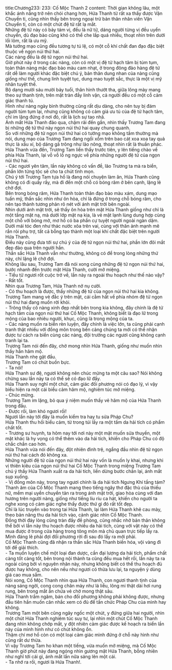 title:Chương233: 233: Cố Mộc Thanh 2
content:
Thời gian không lâu, một khắc ánh nắng trở nên chói chang hơn, Hứa Thanh từ rất xa thấy được Vận Chuyển ti, cũng nhìn thấy bên trong ngoại trừ bản thân nhân viên Vận Chuyển ti, còn có một chút đệ tử rất lạ mắt.<br>Những đệ tử này có bảy tám vị, đều là nữ tử, dáng người từng vị đều uyển chuyển, dù đạo bào cũng khó có thể che lấp quá nhiều, thoạt nhìn trên dưới lồi lõm, rất là ưu mỹ.<br>Mà tướng mạo cũng đều tương tự tú lệ, có một cỗ khí chất đan đạo đặc biệt thuộc về ngọn núi thứ hai.<br>Các nàng đều là đệ tử ngọn núi thứ hai.<br>Giờ phút này ở trong các nàng, còn có một vị đệ tử hạch tâm bị túm tụm, toàn thân nàng mặc đạo bào màu cam nhạt, ở trong đông đảo hàng đệ tử rất dễ làm người khác đặc biệt chú ý, bản thân dung nhan của nàng cũng giống như thế, chung linh tuyệt tục, dung mao tuyệt sắc, thực là một vị mỹ nhân tuyệt thế.<br>Bộ dạng mười sáu mười bảy tuổi, thân hình thướt tha, giữa lông mày mang theo sự thanh tịnh, trên mặt tràn đầy linh vận, cả người đều có một cỗ cảm giác thanh tú.<br>Hình như nàng ngày bình thường cũng rất dịu dàng, cho nên tuy bị đám người túm tụm lại, nhưng cũng không có cảm giá ưu tú của đệ tử hạch tâm, chỉ im lặng đứng ở nơi đó, rất là lịch sự tao nhã.<br>Ánh mắt Hứa Thanh đảo qua, chậm rãi đến gần, nhìn thấy Trương Tam đang bị những đệ tử thứ này ngọn núi thứ hai quay chung quanh.<br>So với những đệ tử ngọn núi thứ hai có tướng mạo không tầm thường mà nói, dung mạo của Trương Tam đang ngồi xổm trên bao cát xoa xoa tay quả thực là xấu xí, bộ dáng gã trông như lão nông, thoạt nhìn rất là thuần phác.<br>Hứa Thanh vừa đến, Trương Tam liền thấy trước tiên, y lên tiếng chào về phía Hứa Thanh, lại vỗ vỗ lồ ng ngực về phía những người đệ tử của ngọn núi thứ hai.<br>- Các ngươi yên tâm, lần này không có vấn đề, lão Trương ta mà ra biển, phần lớn từng tộc sẽ cho ta chút tình mọn.<br>Chú ý tới Trương Tam tựa hồ là đang nói chuyện làm ăn, Hứa Thanh cũng không có đi quấy rầy, mà đi đến một chỗ có bóng râm ở bên cạnh, lặng lẽ chờ đợi.<br>Bên trong bóng râm, Hứa Thanh toàn thân đạo bào màu xám, dung mạo tuấn mỹ, thần sắc nhìn như ôn hòa, chỉ là đứng ở trong chỗ bóng râm, cho nên tạo thành tương phản rõ nét với ánh mặt trời bên ngoài.<br>Nhìn dưới ánh mặt trời, sẽ thấy ôn hòa trên mặt Hứa Thanh giống như chỉ là một tầng mặt nạ, mà dưới lớp mặt nạ kia, là vẻ mặt lạnh lùng dung hợp cùng một chỗ với bóng mờ, mơ hồ có ba phần cự tuyệt người ngoài ngàn dặm.<br>Dưới mái tóc đen như thác nước xõa trên vai, cùng với thân ảnh mạnh mẽ rắn rỏi phụ trợ, tất cả bỗng tạo thành một loại khí chất đặc biệt trên người Hứa Thanh.<br>Điều này cũng đưa tới sự chú ý của đệ tử ngọn núi thứ hai, phần lớn đôi mắt đẹp đảo qua trên người hắn.<br>Thần sắc Hứa Thanh vẫn như thường, không có để trong lòng những thứ này, chỉ lặng lẽ chờ đợi.<br>Không lâu sau, Trương Tam đã nói xong cùng những đệ tử ngọn núi thứ hai, bước nhanh đến trước mặt Hứa Thanh, cười mở miệng.<br>- Tiểu tử ngươi rốt cuộc trở về, lần này ra ngoài thu hoạch như thế nào vậy?<br>- Rất tốt.<br>Nhìn qua Trương Tam, Hứa Thanh nở nụ cười.<br>- Có thu hoạch là được, thấy những đệ tử của ngọn núi thứ hai kia không.<br>Trương Tam mang vẻ đắc ý trên mặt, cái cằm hất về phía nhóm đệ tử ngọn núi thứ hai đang muốn rời khỏi.<br>- Trông thấy cô nàng xinh đẹp nhất bên trong kia không, đây chính là đệ tử hạch tâm của ngọn núi thứ hai Cố Mộc Thanh, không biết là đạo lữ trong mộng của bao nhiêu người, khục, cũng là trong mộng của ta.<br>- Các nàng muốn ra biển rèn luyện, đây chính là việc lớn, ta cũng phải cạnh tranh thật nhiều với đồng môn trong bến cảng chúng ta mới có thể nhận được tư cách ra biển cùng các nàng, đội trưởng các ngươi cũng không cạnh tranh lại ta.<br>Trương Tam nói đến đây, chờ mong nhìn Hứa Thanh, giống như muốn nhìn thấy hắn hâm mộ.<br>Hứa Thanh nhẹ gật đầu.<br>Trương Tam có chút buồn bực.<br>- Ta nói!<br>Hứa Thanh sư đệ, ngươi không nên chúc mừng ta một câu sao? Nói không chừng sau lần này ta có thể sẽ có đạo lữ đấy.<br>Hứa Thanh suy nghĩ một chút, cảm giác đối phương nói có đạo lý, vì vậy biểu hiện ra một cái biểu cảm hâm mộ, nghiêm túc mở miệng.<br>- Chúc mừng.<br>Trương Tam im lặng, bỏ qua ý niệm muốn thấy vẻ hâm mộ của Hứa Thanh trong đầu.<br>- Được rồi, làm khó ngươi rồi!<br>Ngươi lần này tới đây là muốn kiểm tra hay tu sửa Pháp Chu?<br>Hứa Thanh thu hồi biểu cảm, từ trong túi lấy ra một tấm da hải tích có phẩm chất tốt.<br>- Trương sư huynh, ta hôm nay tới nơi này một mặt muốn sửa thuyền, một mặt khác là hy vọng có thể thêm vào da hải tích, khiến cho Pháp Chu có độ chắc chắn cao hơn.<br>Hứa Thanh vừa nói đến đây, đột nhiên đình trệ, ngẩng đầu nhìn đệ tử ngọn núi thứ hai cách đó không xa.<br>Những người đệ tử của ngọn núi thứ hai này vốn là muốn ly khai, nhưng khi vị thiên kiêu của ngọn núi thứ hai Cố Mộc Thanh trong miệng Trương Tam chú ý thấy Hứa Thanh xuất ra da hải tích, liền dừng bước chân lại, ánh mắt sụp xuống.<br>- Vị đồng môn này, trong tay ngươi chính là da hải tích Ngưng Khí tầng tám?<br>Thanh âm của Cố Mộc Thanh mang theo tiếng ngây thơ đặc thù của thiếu nữ, mềm mại uyển chuyển tản ra trong ánh mặt trời, giao hòa cùng với đan hương trên người nàng, giống như tiếng líu ríu ca hát, khiến cho người ta nghe xong có cảm giác nghe thấy được thứ gì đó rất tốt đẹp.<br>Chỉ là lúc truyền vào trong tai Hứa Thanh, lại làm Hứa Thanh khẽ cau mày, theo bản năng thu da hải tích vào, cảnh giác nhìn Cố Mộc Thanh.<br>Đồng thời đáy lòng cũng tràn đầy đề phòng, cũng nhắc nhở bản thân không thể bởi vì lần này thu hoạch được nhiều da hải tích, cùng với vật này có thể mua được ở trong cửa hàng trong tông môn mà chủ quan trực tiếp lấy ra.<br>Mình đáng lẽ phải đợi đối phương rời đi sau đó lấy ra mới phải.<br>Cố Mộc Thanh cũng đã nhận ra thần sắc Hứa Thanh biến hóa, vội vàng đi tới để giải thích.<br>- Ta muốn luyện chế một loại đan dược, cần đại lượng da hải tích, phẩm chất càng tốt càng tốt, bên trong nội thành ta cũng đều mua hết rồi, lần này ta ra ngoài cũng bởi vì nguyên nhân này, nhưng không biết có thể thu hoạch đủ được hay không, cho nên nếu như ngươi có thừa lưu lại, ta nguyện ý dùng giá cao mua sắm.<br>Nói xong, Cố Mộc Thanh nhìn qua Hứa Thanh, con ngươi thanh tịnh của nàng sáng ngời, cong cong chân mày như lá liễu, lông mi thật dài hơi rung rung, bên trong mắt ẩn chứa vẻ chờ mong thật sâu.<br>Hứa Thanh trầm ngâm, bán cho đối phương không phải không được, nhưng đầu tiên hắn muốn cân nhắc xem có đủ để tấn chức Pháp Chu của mình hay không.<br>Trương Tam một bên cũng ngây ngốc một chút, y đứng giữa hai người, nhìn một chút Hứa Thanh nghiêm túc suy tư, lại nhìn một chút Cố Mộc Thanh đang nhìn không chớp mắt, y đột nhiên cảm giác được kế hoạch ra biển lần này của mình hình như có chút không ổn.<br>Thậm chí mơ hồ còn có một loại cảm giác mình đứng ở chỗ này hình như cũng rất dư thừa.<br>Vì vậy Trương Tam ho khan một tiếng, vừa muốn mở miệng, mà Cố Mộc Thanh giờ phút này đang ngóng nhìn gương mặt Hứa Thanh, bỗng nhiên như nghĩ tới cái gì, ánh mắt lần nữa sáng lên một cái.<br>- Ta nhớ ra rồi, ngươi là Hứa Thanh!.<br>